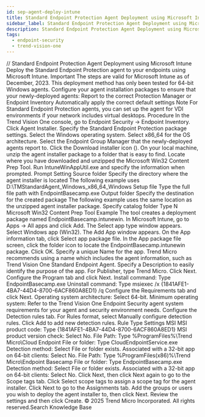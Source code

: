 ```yaml
---
id: sep-agent-deploy-intune
title: Standard Endpoint Protection Agent Deployment using Microsoft Intune
sidebar_label: Standard Endpoint Protection Agent Deployment using Microsoft Intune
description: Standard Endpoint Protection Agent Deployment using Microsoft Intune
tags:
  - endpoint-security
  - trend-vision-one
---
```


/*<![CDATA[*/ $('#title').html($('meta[name=map-description]').attr('content')); /*]]>*/ Standard Endpoint Protection Agent Deployment using Microsoft Intune Deploy the Standard Endpoint Protection agent to your endpoints using Microsoft Intune. Important The steps are valid for Microsoft Intune as of December, 2023. This deployment method has only been tested for 64-bit Windows agents. Configure your agent installation packages to ensure that your newly-deployed agents: Report to the correct Protection Manager or Endpoint Inventory Automatically apply the correct default settings Note For Standard Endpoint Protection agents, you can set up the agent for VDI environments if your network includes virtual desktops. Procedure In the Trend Vision One console, go to Endpoint Security → Endpoint Inventory. Click Agent Installer. Specify the Standard Endpoint Protection package settings. Select the Windows operating system. Select x86_64 for the OS architecture. Select the Endpoint Group Manager that the newly-deployed agents report to. Click the Download installer icon (). On your local machine, unzip the agent installer package to a folder that is easy to find. Locate where you have downloaded and unzipped the Microsoft Win32 Content Prep Tool. Run IntuneWinAppUtil.exe and specify the information when prompted. Prompt Setting Source folder Specify the directory where the agent installer is located The following example uses D:\TMStandardAgent_Windows_x86_64_Windows Setup file Type the full file path with EndpointBasecamp.exe Output folder Specify the destination for the created package The following example uses the same location as the unzipped agent installer package. Specify catalog folder Type N Microsoft Win32 Content Prep Tool Example The tool creates a deployment package named EndpointBasecamp.intunewin. In Microsoft Intune, go to Apps → All apps and click Add. The Select app type window appears. Select Windows app (Win32). The Add App window appears. On the App information tab, click Select app package file. In the App package file screen, click the folder icon to locate the EndpointBasecamp.intunewin package. Click OK. Specify a unique Name for the app. Trend Micro recommends using a name which includes the agent information, such as Trend Vision One Standard Endpoint Agent. Specify a Description to easily identify the purpose of the app. For Publisher, type Trend Micro. Click Next. Configure the Program tab and click Next. Install command: Type EndpointBasecamp.exe Uninstall command: Type msiexec /x {1841AFE1-4BA7-44D4-8700-6ACF860A8ED1} /q Configure the Requirements tab and click Next. Operating system architecture: Select 64-bit. Minimum operating system: Refer to the Trend Vision One Endpoint Security agent system requirements for your agent and security environment needs. Configure the Detection rules tab. For Rules format, select Manually configure detection rules. Click Add to add new detection rules. Rule Type Settings MSI MSI product code: Type {1841AFE1-4BA7-44D4-8700-6ACF860A8ED1} MSI product version check: Select No. File Path: Type %ProgramFiles%\Trend Micro\Cloud Endpoint File or folder: Type CloudEndpointService.exe Detection method: Select File or folder exists. Associated with a 32-bit app on 64-bit clients: Select No. File Path: Type %ProgramFiles(x86)%\Trend Micro\Endpoint Basecamp File or folder: Type EndpointBasecamp.exe Detection method: Select File or folder exists. Associated with a 32-bit app on 64-bit clients: Select No. Click Next, then click Next again to go to the Scope tags tab. Click Select scope tags to assign a scope tag for the agent installer. Click Next to go to the Assignments tab. Add the groups or users you wish to deploy the agent installer to, then click Next. Review the settings and then click Create. © 2025 Trend Micro Incorporated. All rights reserved.Search Knowledge Base